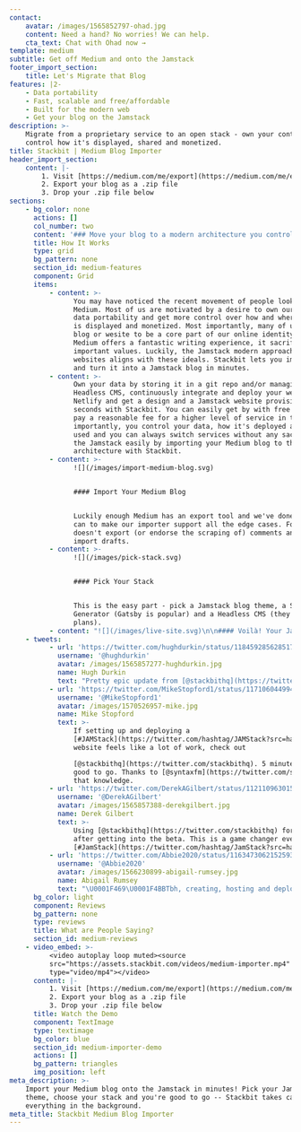 ```yaml
---
contact:
    avatar: /images/1565852797-ohad.jpg
    content: Need a hand? No worries! We can help.
    cta_text: Chat with Ohad now →
template: medium
subtitle: Get off Medium and onto the Jamstack
footer_import_section:
    title: Let's Migrate that Blog
features: |2-
    - Data portability
    - Fast, scalable and free/affordable
    - Built for the modern web
    - Get your blog on the Jamstack
description: >-
    Migrate from a proprietary service to an open stack - own your content and
    control how it's displayed, shared and monetized.
title: Stackbit | Medium Blog Importer
header_import_section:
    content: |-
        1. Visit [https://medium.com/me/export](https://medium.com/me/export)
        2. Export your blog as a .zip file
        3. Drop your .zip file below
sections:
    - bg_color: none
      actions: []
      col_number: two
      content: '### Move your blog to a modern architecture you control and own.'
      title: How It Works
      type: grid
      bg_pattern: none
      section_id: medium-features
      component: Grid
      items:
          - content: >-
                You may have noticed the recent movement of people looking to get off
                Medium. Most of us are motivated by a desire to own our content, have
                data portability and get more control over how and where our content
                is displayed and monetized. Most importantly, many of us consider our
                blog or wesite to be a core part of our online identity and, while
                Medium offers a fantastic writing experience, it sacrifices other
                important values. Luckily, the Jamstack modern approach to running
                websites aligns with these ideals. Stackbit lets you import your blog
                and turn it into a Jamstack blog in minutes.
          - content: >-
                Own your data by storing it in a git repo and/or managing it with a
                Headless CMS, continuously integrate and deploy your website using
                Netlify and get a design and a Jamstack website provisioned in 60
                seconds with Stackbit. You can easily get by with free usage tiers or
                pay a reasonable fee for a higher level of service in the future. Most
                importantly, you control your data, how it's deployed and where it's
                used and you can always switch services without any sacrifice. Get on
                the Jamstack easily by importing your Medium blog to the Jamstack
                architecture with Stackbit.
          - content: >-
                ![](/images/import-medium-blog.svg)


                #### Import Your Medium Blog


                Luckily enough Medium has an export tool and we've done everything we
                can to make our importer support all the edge cases. For now Medium
                doesn't export (or endorse the scraping of) comments and we don't
                import drafts.
          - content: >-
                ![](/images/pick-stack.svg)


                #### Pick Your Stack


                This is the easy part - pick a Jamstack blog theme, a Static Site
                Generator (Gatsby is popular) and a Headless CMS (they all have free
                plans).
          - content: "![](/images/live-site.svg)\n\n#### Voilà! Your Jamstack Blog is Live \U0001F389\n\nWe stand corrected, this is the easy part. If you're new to the Jamstack we encourage you play with the Headless CMS you chose, everything has been wired for you behind the scenes."
    - tweets:
          - url: 'https://twitter.com/hughdurkin/status/1184592856285171713'
            username: '@hughdurkin'
            avatar: /images/1565857277-hughdurkin.jpg
            name: Hugh Durkin
            text: "Pretty epic update from [@stackbithq](https://twitter.com/stackbithq) \U0001F60D Great to have [@Netlify](https://twitter.com/Netlify) build status in the same control center, too. Awesome to see how quickly [#JamStack](https://twitter.com/hashtag/JamStack?src=hash) products and platforms are evolving \U0001F680"
          - url: 'https://twitter.com/MikeStopford1/status/1171060449946849280'
            username: '@MikeStopford1'
            avatar: /images/1570526957-mike.jpg
            name: Mike Stopford
            text: >-
                If setting up and deploying a
                [#JAMStack](https://twitter.com/hashtag/JAMStack?src=hashtag_click)
                website feels like a lot of work, check out 

                [@stackbithq](https://twitter.com/stackbithq). 5 minutes and you’re
                good to go. Thanks to [@syntaxfm](https://twitter.com/syntaxfm) for
                that knowledge.
          - url: 'https://twitter.com/DerekAGilbert/status/1121109630153674752'
            username: '@DerekAGilbert'
            avatar: /images/1565857388-derekgilbert.jpg
            name: Derek Gilbert
            text: >-
                Using [@stackbithq](https://twitter.com/stackbithq) for the first time
                after getting into the beta. This is a game changer everyone.
                [#JamStack](https://twitter.com/hashtag/JamStack?src=hash)
          - url: 'https://twitter.com/Abbie2020/status/1163473062152593408'
            username: '@Abbie2020'
            avatar: /images/1566230899-abigail-rumsey.jpg
            name: Abigail Rumsey
            text: "\U0001F469‍\U0001F4BBTbh, creating, hosting and deploying a React website is quite daunting when you're fairly new to the [#JamStack](https://twitter.com/hashtag/JamStack?src=hash). Then I stumbled across \n[@stackbithq](https://twitter.com/stackbithq) and I've got the beginnings of a site ready to go in 5 minutes!"
      bg_color: light
      component: Reviews
      bg_pattern: none
      type: reviews
      title: What are People Saying?
      section_id: medium-reviews
    - video_embed: >-
          <video autoplay loop muted><source
          src="https://assets.stackbit.com/videos/medium-importer.mp4"
          type="video/mp4"></video>
      content: |-
          1. Visit [https://medium.com/me/export](https://medium.com/me/export)
          2. Export your blog as a .zip file
          3. Drop your .zip file below
      title: Watch the Demo
      component: TextImage
      type: textimage
      bg_color: blue
      section_id: medium-importer-demo
      actions: []
      bg_pattern: triangles
      img_position: left
meta_description: >-
    Import your Medium blog onto the Jamstack in minutes! Pick your Jamstack
    theme, choose your stack and you're good to go -- Stackbit takes care of
    everything in the background.
meta_title: Stackbit Medium Blog Importer
---
```

